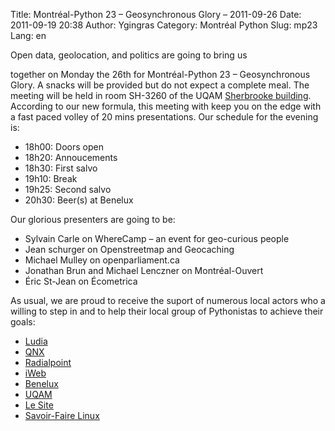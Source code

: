 Title: Montréal-Python 23 – Geosynchronous Glory – 2011-09-26
Date: 2011-09-19 20:38
Author: Ygingras
Category: Montréal Python
Slug: mp23
Lang: en

<!--:en-->Open data, geolocation, and politics are going to bring us
together on Monday the 26th for Montréal-Python 23 – Geosynchronous
Glory. A snacks will be provided but do not expect a complete meal. The
meeting will be held in room SH-3260 of the UQAM [Sherbrooke
building][]. According to our new formula, this meeting with keep you on
the edge with a fast paced volley of 20 mins presentations. Our schedule
for the evening is:

-   18h00: Doors open
-   18h20: Annoucements
-   18h30: First salvo
-   19h10: Break
-   19h25: Second salvo
-   20h30: Beer(s) at Benelux

Our glorious presenters are going to be:

-   Sylvain Carle on WhereCamp – an event for geo-curious people
-   Jean schurger on Openstreetmap and Geocaching
-   Michael Mulley on openparliament.ca
-   Jonathan Brun and Michael Lenczner on Montréal-Ouvert
-   Éric St-Jean on Écometrica

As usual, we are proud to receive the suport of numerous local actors
who a willing to step in and to help their local group of Pythonistas to
achieve their goals:

-   [Ludia][]
-   [QNX][]
-   [Radialpoint][]
-   [iWeb][]
-   [Benelux][]
-   [UQAM][]
-   [Le Site][]
-   [Savoir-Faire Linux][]

  [Sherbrooke building]: http://www.uqam.ca/campus/pavillons/sh.htm
  [Ludia]: http://www.ludia.com/
  [QNX]: http://www.qnx.com/
  [Radialpoint]: http://radialpoint.com
  [iWeb]: http://iweb.ca/
  [Benelux]: http://www.brasseriebenelux.com/
  [UQAM]: http://uqam.ca/
  [Le Site]: http://lesite.ca/
  [Savoir-Faire Linux]: http://savoirfairelinux.com/

